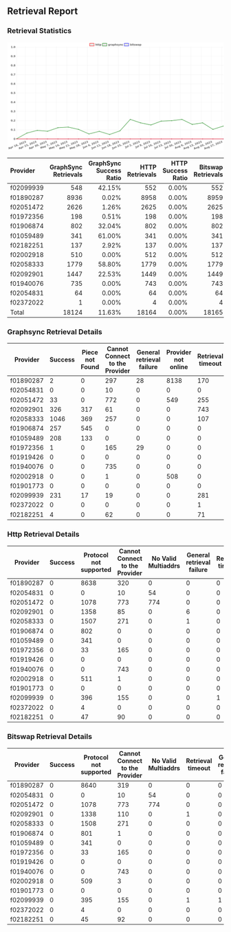 ## Retrieval Report
### Retrieval Statistics
<img src="https://raw.githubusercontent.com/data-preservation-programs/filplus-checker-assets/main/filecoin-project/filecoin-plus-large-datasets/issues/1341/1693298904081.png"/>

| Provider  | GraphSync Retrievals | GraphSync Success Ratio | HTTP Retrievals | HTTP Success Ratio | Bitswap Retrievals | Bitswap Success Ratio |
| :-------- | -------------------: | ----------------------: | --------------: | -----------------: | -----------------: | --------------------: |
| f02099939 |                  548 |                  42.15% |             552 |              0.00% |                552 |                 0.00% |
| f01890287 |                 8936 |                   0.02% |            8958 |              0.00% |               8959 |                 0.00% |
| f02051472 |                 2626 |                   1.26% |            2625 |              0.00% |               2625 |                 0.00% |
| f01972356 |                  198 |                   0.51% |             198 |              0.00% |                198 |                 0.00% |
| f01906874 |                  802 |                  32.04% |             802 |              0.00% |                802 |                 0.00% |
| f01059489 |                  341 |                  61.00% |             341 |              0.00% |                341 |                 0.00% |
| f02182251 |                  137 |                   2.92% |             137 |              0.00% |                137 |                 0.00% |
| f02002918 |                  510 |                   0.00% |             512 |              0.00% |                512 |                 0.00% |
| f02058333 |                 1779 |                  58.80% |            1779 |              0.00% |               1779 |                 0.00% |
| f02092901 |                 1447 |                  22.53% |            1449 |              0.00% |               1449 |                 0.00% |
| f01940076 |                  735 |                   0.00% |             743 |              0.00% |                743 |                 0.00% |
| f02054831 |                   64 |                   0.00% |              64 |              0.00% |                 64 |                 0.00% |
| f02372022 |                    1 |                   0.00% |               4 |              0.00% |                  4 |                 0.00% |
| Total     |                18124 |                  11.63% |           18164 |              0.00% |              18165 |                 0.00% |

### Graphsync Retrieval Details
| Provider  | Success | Piece not Found | Cannot Connect to the Provider | General retrieval failure | Provider not online | Retrieval timeout | Unconfirmed block transfer | No Valid Multiaddrs |
| --------- | ------- | --------------- | ------------------------------ | ------------------------- | ------------------- | ----------------- | -------------------------- | ------------------- |
| f01890287 | 2       | 0               | 297                            | 28                        | 8138                | 170               | 301                        | 0                   |
| f02054831 | 0       | 0               | 10                             | 0                         | 0                   | 0                 | 0                          | 54                  |
| f02051472 | 33      | 0               | 772                            | 0                         | 549                 | 255               | 238                        | 779                 |
| f02092901 | 326     | 317             | 61                             | 0                         | 0                   | 743               | 0                          | 0                   |
| f02058333 | 1046    | 369             | 257                            | 0                         | 0                   | 107               | 0                          | 0                   |
| f01906874 | 257     | 545             | 0                              | 0                         | 0                   | 0                 | 0                          | 0                   |
| f01059489 | 208     | 133             | 0                              | 0                         | 0                   | 0                 | 0                          | 0                   |
| f01972356 | 1       | 0               | 165                            | 29                        | 0                   | 0                 | 3                          | 0                   |
| f01919426 | 0       | 0               | 0                              | 0                         | 0                   | 0                 | 0                          | 0                   |
| f01940076 | 0       | 0               | 735                            | 0                         | 0                   | 0                 | 0                          | 0                   |
| f02002918 | 0       | 0               | 1                              | 0                         | 508                 | 0                 | 1                          | 0                   |
| f01901773 | 0       | 0               | 0                              | 0                         | 0                   | 0                 | 0                          | 0                   |
| f02099939 | 231     | 17              | 19                             | 0                         | 0                   | 281               | 0                          | 0                   |
| f02372022 | 0       | 0               | 0                              | 0                         | 0                   | 1                 | 0                          | 0                   |
| f02182251 | 4       | 0               | 62                             | 0                         | 0                   | 71                | 0                          | 0                   |

### Http Retrieval Details
| Provider  | Success | Protocol not supported | Cannot Connect to the Provider | No Valid Multiaddrs | General retrieval failure | Retrieval timeout |
| --------- | ------- | ---------------------- | ------------------------------ | ------------------- | ------------------------- | ----------------- |
| f01890287 | 0       | 8638                   | 320                            | 0                   | 0                         | 0                 |
| f02054831 | 0       | 0                      | 10                             | 54                  | 0                         | 0                 |
| f02051472 | 0       | 1078                   | 773                            | 774                 | 0                         | 0                 |
| f02092901 | 0       | 1358                   | 85                             | 0                   | 6                         | 0                 |
| f02058333 | 0       | 1507                   | 271                            | 0                   | 1                         | 0                 |
| f01906874 | 0       | 802                    | 0                              | 0                   | 0                         | 0                 |
| f01059489 | 0       | 341                    | 0                              | 0                   | 0                         | 0                 |
| f01972356 | 0       | 33                     | 165                            | 0                   | 0                         | 0                 |
| f01919426 | 0       | 0                      | 0                              | 0                   | 0                         | 0                 |
| f01940076 | 0       | 0                      | 743                            | 0                   | 0                         | 0                 |
| f02002918 | 0       | 511                    | 1                              | 0                   | 0                         | 0                 |
| f01901773 | 0       | 0                      | 0                              | 0                   | 0                         | 0                 |
| f02099939 | 0       | 396                    | 155                            | 0                   | 0                         | 1                 |
| f02372022 | 0       | 4                      | 0                              | 0                   | 0                         | 0                 |
| f02182251 | 0       | 47                     | 90                             | 0                   | 0                         | 0                 |

### Bitswap Retrieval Details
| Provider  | Success | Protocol not supported | Cannot Connect to the Provider | No Valid Multiaddrs | Retrieval timeout | General retrieval failure |
| --------- | ------- | ---------------------- | ------------------------------ | ------------------- | ----------------- | ------------------------- |
| f01890287 | 0       | 8640                   | 319                            | 0                   | 0                 | 0                         |
| f02054831 | 0       | 0                      | 10                             | 54                  | 0                 | 0                         |
| f02051472 | 0       | 1078                   | 773                            | 774                 | 0                 | 0                         |
| f02092901 | 0       | 1338                   | 110                            | 0                   | 1                 | 0                         |
| f02058333 | 0       | 1508                   | 271                            | 0                   | 0                 | 0                         |
| f01906874 | 0       | 801                    | 1                              | 0                   | 0                 | 0                         |
| f01059489 | 0       | 341                    | 0                              | 0                   | 0                 | 0                         |
| f01972356 | 0       | 33                     | 165                            | 0                   | 0                 | 0                         |
| f01919426 | 0       | 0                      | 0                              | 0                   | 0                 | 0                         |
| f01940076 | 0       | 0                      | 743                            | 0                   | 0                 | 0                         |
| f02002918 | 0       | 509                    | 3                              | 0                   | 0                 | 0                         |
| f01901773 | 0       | 0                      | 0                              | 0                   | 0                 | 0                         |
| f02099939 | 0       | 395                    | 155                            | 0                   | 1                 | 1                         |
| f02372022 | 0       | 4                      | 0                              | 0                   | 0                 | 0                         |
| f02182251 | 0       | 45                     | 92                             | 0                   | 0                 | 0                         |
